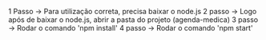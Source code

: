 1 Passo -> Para utilização correta, precisa baixar o node.js
2 passo -> Logo após de baixar o node.js, abrir a pasta do projeto (agenda-medica)
3 passo -> Rodar o comando 'npm install'
4 passo -> Rodar o comando 'npm start'
 
